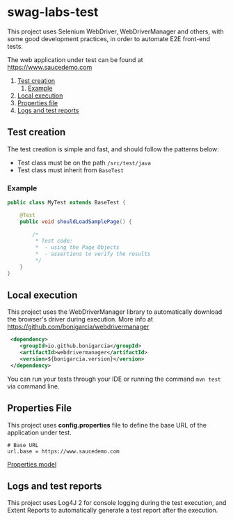 # swag-labs-test

This project uses Selenium WebDriver, WebDriverManager and others, with some good development practices, in order to automate E2E front-end tests.

The web application under test can be found at https://www.saucedemo.com

1. [Test creation](#test-creation)
    1. [Example](#example)
2. [Local execution](#local-execution)
3. [Properties file](#properties-file)
3. [Logs and test reports](#logs-and-test-reports)

## Test creation

The test creation is simple and fast, and should follow the patterns below:
 * Test class must be on the path `/src/test/java`
 * Test class must inherit from `BaseTest`
 
### Example

```java
public class MyTest extends BaseTest {

    @Test
    public void shouldLoadSamplePage() {
        
        /*
         * Test code:
         *  - using the Page Objects
         *  - assertions to verify the results
         */
    }
}
```  

## Local execution

This project uses the WebDriverManager library to automatically download the browser's driver during execution.
More info at https://github.com/bonigarcia/webdrivermanager

```xml
 <dependency>
    <groupId>io.github.bonigarcia</groupId>
    <artifactId>webdrivermanager</artifactId>
    <version>${bonigarcia.version}</version>
 </dependency>
```

You can run your tests through your IDE or running the command  `mvn test` via command line.

## Properties File

This project uses **config.properties**  file to define the base URL of the application under test.

`````properties
# Base URL
url.base = https://www.saucedemo.com
`````

[Properties model](src/main/resources/config.properties)

## Logs and test reports

This project uses Log4J 2 for console logging during the test execution, and Extent Reports to automatically generate a test report after the execution.
